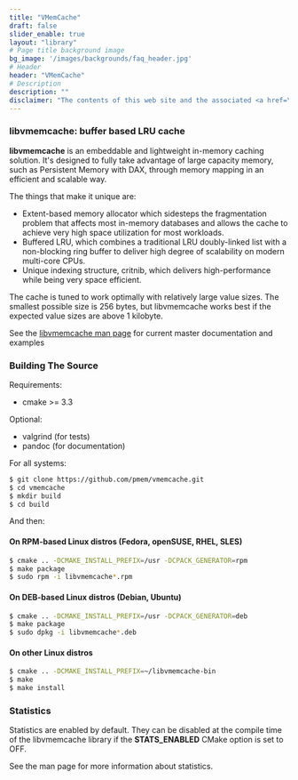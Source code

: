 ```yaml
---
title: "VMemCache"
draft: false
slider_enable: true
layout: "library"
# Page title background image
bg_image: '/images/backgrounds/faq_header.jpg'
# Header
header: "VMemCache"
# Description
description: ""
disclaimer: "The contents of this web site and the associated <a href=\"https://github.com/pmem\">GitHub repositories</a> are BSD-licensed open source."
---
```


### libvmemcache: buffer based LRU cache

**libvmemcache** is an embeddable and lightweight in-memory caching solution. It's designed to fully take advantage of large capacity memory, such as Persistent Memory with DAX, through memory mapping in an efficient and scalable way.

The things that make it unique are:

* Extent-based memory allocator which sidesteps the fragmentation problem that affects most in-memory databases and allows the cache to achieve very high space utilization for most workloads.
* Buffered LRU, which combines a traditional LRU doubly-linked list with a non-blocking ring buffer to deliver high degree of scalability on modern multi-core CPUs.
* Unique indexing structure, critnib, which delivers high-performance while being very space efficient.

The cache is tuned to work optimally with relatively large value sizes. The smallest possible size is 256 bytes, but libvmemcache works best if the expected value sizes are above 1 kilobyte.

See the <a href="./vmemcache/manpages/master/vmemcache.3.html">libvmemcache man page</a> for current master documentation and examples

### Building The Source

Requirements:

* cmake >= 3.3

Optional:

* valgrind (for tests)
* pandoc (for documentation)

For all systems:

``` sh
$ git clone https://github.com/pmem/vmemcache.git
$ cd vmemcache
$ mkdir build
$ cd build
```

And then:

#### On RPM-based Linux distros (Fedora, openSUSE, RHEL, SLES)

``` sh
$ cmake .. -DCMAKE_INSTALL_PREFIX=/usr -DCPACK_GENERATOR=rpm
$ make package
$ sudo rpm -i libvmemcache*.rpm
```

#### On DEB-based Linux distros (Debian, Ubuntu)

``` sh
$ cmake .. -DCMAKE_INSTALL_PREFIX=/usr -DCPACK_GENERATOR=deb
$ make package
$ sudo dpkg -i libvmemcache*.deb
```

#### On other Linux distros

``` sh
$ cmake .. -DCMAKE_INSTALL_PREFIX=~/libvmemcache-bin
$ make
$ make install
```

### Statistics

Statistics are enabled by default. They can be disabled at the compile time of the libvmemcache library if the **STATS_ENABLED** CMake option is set to OFF.

See the man page for more information about statistics.